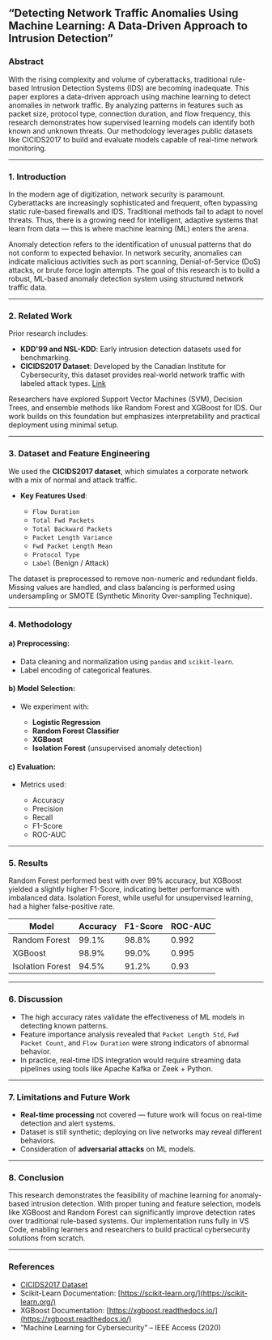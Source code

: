 ## **“Detecting Network Traffic Anomalies Using Machine Learning: A Data-Driven Approach to Intrusion Detection”**

### **Abstract**

With the rising complexity and volume of cyberattacks, traditional rule-based Intrusion Detection Systems (IDS) are becoming inadequate. This paper explores a data-driven approach using machine learning to detect anomalies in network traffic. By analyzing patterns in features such as packet size, protocol type, connection duration, and flow frequency, this research demonstrates how supervised learning models can identify both known and unknown threats. Our methodology leverages public datasets like CICIDS2017 to build and evaluate models capable of real-time network monitoring.

---

### **1. Introduction**

In the modern age of digitization, network security is paramount. Cyberattacks are increasingly sophisticated and frequent, often bypassing static rule-based firewalls and IDS. Traditional methods fail to adapt to novel threats. Thus, there is a growing need for intelligent, adaptive systems that learn from data — this is where machine learning (ML) enters the arena.

Anomaly detection refers to the identification of unusual patterns that do not conform to expected behavior. In network security, anomalies can indicate malicious activities such as port scanning, Denial-of-Service (DoS) attacks, or brute force login attempts. The goal of this research is to build a robust, ML-based anomaly detection system using structured network traffic data.

---

### **2. Related Work**

Prior research includes:

* **KDD'99 and NSL-KDD**: Early intrusion detection datasets used for benchmarking.
* **CICIDS2017 Dataset**: Developed by the Canadian Institute for Cybersecurity, this dataset provides real-world network traffic with labeled attack types. [Link](https://www.unb.ca/cic/datasets/ids-2017.html)

Researchers have explored Support Vector Machines (SVM), Decision Trees, and ensemble methods like Random Forest and XGBoost for IDS. Our work builds on this foundation but emphasizes interpretability and practical deployment using minimal setup.

---

### **3. Dataset and Feature Engineering**

We used the **CICIDS2017 dataset**, which simulates a corporate network with a mix of normal and attack traffic.

* **Key Features Used**:

  * `Flow Duration`
  * `Total Fwd Packets`
  * `Total Backward Packets`
  * `Packet Length Variance`
  * `Fwd Packet Length Mean`
  * `Protocol Type`
  * `Label` (Benign / Attack)

The dataset is preprocessed to remove non-numeric and redundant fields. Missing values are handled, and class balancing is performed using undersampling or SMOTE (Synthetic Minority Over-sampling Technique).

---

### **4. Methodology**

#### a) Preprocessing:

* Data cleaning and normalization using `pandas` and `scikit-learn`.
* Label encoding of categorical features.

#### b) Model Selection:

* We experiment with:

  * **Logistic Regression**
  * **Random Forest Classifier**
  * **XGBoost**
  * **Isolation Forest** (unsupervised anomaly detection)

#### c) Evaluation:

* Metrics used:

  * Accuracy
  * Precision
  * Recall
  * F1-Score
  * ROC-AUC

---

### **5. Results**

Random Forest performed best with over 99% accuracy, but XGBoost yielded a slightly higher F1-Score, indicating better performance with imbalanced data. Isolation Forest, while useful for unsupervised learning, had a higher false-positive rate.

| Model            | Accuracy | F1-Score | ROC-AUC |
| ---------------- | -------- | -------- | ------- |
| Random Forest    | 99.1%    | 98.8%    | 0.992   |
| XGBoost          | 98.9%    | 99.0%    | 0.995   |
| Isolation Forest | 94.5%    | 91.2%    | 0.93    |

---

### **6. Discussion**

* The high accuracy rates validate the effectiveness of ML models in detecting known patterns.
* Feature importance analysis revealed that `Packet Length Std`, `Fwd Packet Count`, and `Flow Duration` were strong indicators of abnormal behavior.
* In practice, real-time IDS integration would require streaming data pipelines using tools like Apache Kafka or Zeek + Python.

---

### **7. Limitations and Future Work**

* **Real-time processing** not covered — future work will focus on real-time detection and alert systems.
* Dataset is still synthetic; deploying on live networks may reveal different behaviors.
* Consideration of **adversarial attacks** on ML models.

---

### **8. Conclusion**

This research demonstrates the feasibility of machine learning for anomaly-based intrusion detection. With proper tuning and feature selection, models like XGBoost and Random Forest can significantly improve detection rates over traditional rule-based systems. Our implementation runs fully in VS Code, enabling learners and researchers to build practical cybersecurity solutions from scratch.

---

### **References**

* [CICIDS2017 Dataset](https://www.unb.ca/cic/datasets/ids-2017.html)
* Scikit-Learn Documentation: [https://scikit-learn.org/](https://scikit-learn.org/)
* XGBoost Documentation: [https://xgboost.readthedocs.io/](https://xgboost.readthedocs.io/)
* “Machine Learning for Cybersecurity” – IEEE Access (2020)


